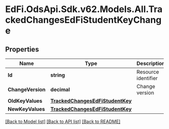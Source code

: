 # EdFi.OdsApi.Sdk.v62.Models.All.TrackedChangesEdFiStudentKeyChange

## Properties

Name | Type | Description | Notes
------------ | ------------- | ------------- | -------------
**Id** | **string** | Resource identifier | [optional] 
**ChangeVersion** | **decimal** | Change version | [optional] 
**OldKeyValues** | [**TrackedChangesEdFiStudentKey**](TrackedChangesEdFiStudentKey.md) |  | [optional] 
**NewKeyValues** | [**TrackedChangesEdFiStudentKey**](TrackedChangesEdFiStudentKey.md) |  | [optional] 

[[Back to Model list]](../README.md#documentation-for-models) [[Back to API list]](../README.md#documentation-for-api-endpoints) [[Back to README]](../README.md)

